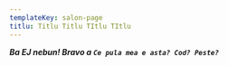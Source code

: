 ```yaml
---
templateKey: salon-page
titlu: Titlu Titlu TItlu TItlu
---
```

***Ba EJ nebun! Bravo a `Ce pula mea e asta? Cod? Peste?`***
